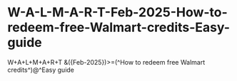 # W-A-L-M-A-R-T-Feb-2025-How-to-redeem-free-Walmart-credits-Easy-guide
W+A+L+M+A+R+T &amp;({Feb-2025})>=(^How to redeem free Walmart credits^)@^Easy guide
